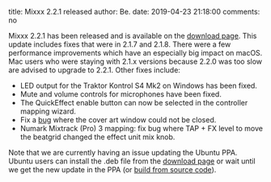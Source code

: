 title: Mixxx 2.2.1 released
author: Be.
date: 2019-04-23 21:18:00
comments: no

Mixxx 2.2.1 has been released and is available on the [download page](https://mixxx.org/download/). This update includes fixes that were in 2.1.7 and 2.1.8. There were a few performance improvements which have an especially big impact on macOS. Mac users who were staying with 2.1.x versions because 2.2.0 was too slow are advised to upgrade to 2.2.1. Other fixes include:

- LED output for the Traktor Kontrol S4 Mk2 on Windows has been fixed.
- Mute and volume controls for microphones have been fixed.
- The QuickEffect enable button can now be selected in the controller mapping wizard.
- Fix a [bug](https://bugs.launchpad.net/mixxx/+bug/1823199) where the cover art window could not be closed.
- Numark Mixtrack (Pro) 3 mapping: fix bug where TAP + FX level to move the beatgrid changed the effect unit mix knob.

Note that we are currently having an issue updating the Ubuntu PPA. Ubuntu users can install the .deb file from the [download page](https://mixxx.org/download/) or wait until we get the new update in the PPA (or [build from source code](https://mixxx.org/wiki/doku.php/compiling_on_linux)).
